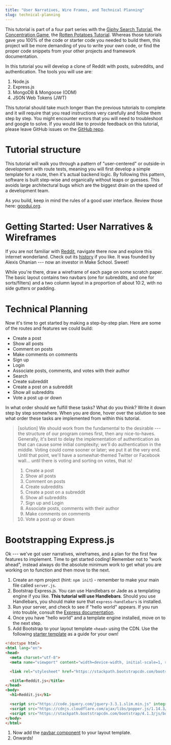 ```yaml
---
title: "User Narratives, Wire Frames, and Technical Planning"
slug: technical-planning
---
```


This tutorial is part of a four part series with the [Giphy Search Tutorial](https://www.makeschool.com/online-courses/tutorials/giphy-search-app-with-node-js/your-node-environment), the [Concentration Game](https://www.makeschool.com/online-courses/tutorials/javascript-concentration-game/javascript-game-tutorial-intro), the [Rotten Potatoes Tutorial](https://www.makeschool.com/online-courses/tutorials/rotten-potatoes-movie-reviews-with-express-js/bootstrap-an-express-project). Whereas those tutorials gave you 100% of the code or starter code you needed to build them, this project will be more demanding of you to write your own code, or find the proper code snippets from your other projects and framework documentation.

In this tutorial you will develop a clone of Reddit with posts, subreddits, and authentication. The tools you will use are:

1. Node.js
1. Express.js
1. MongoDB & Mongoose (ODM)
1. JSON Web Tokens (JWT)

This tutorial should take much longer than the previous tutorials to complete and it will require that you read instructions very carefully and follow them step by step. You might encounter errors that you will need to troubleshoot and google to solve. If you would like to provide feedback on this tutorial, please leave GitHub issues on the [GitHub repo](https://github.com/MakeSchool-Tutorials/Node-Reddit-Clone).

# Tutorial structure

This tutorial will walk you through a pattern of "user-centered" or outside-in development with route tests, meaning you will first develop a simple template for a route, then it's actual backend logic. By following this pattern, software is built step-wise and organically without leaps or guesses. This avoids large architectural bugs which are the biggest drain on the speed of a development team.

As you build, keep in mind the rules of a good user interface. Review those here: [goodui.org](http://goodui.org/).

# Getting Started: User Narratives & Wireframes

If you are not familiar with [Reddit](https://www.reddit.com/), navigate there now and explore this internet wonderland. Check out its [history](https://en.wikipedia.org/wiki/Reddit#History) if you like. It was founded by Alexis Ohanian --- now an investor in Make School. Sweet!

While you're there, draw a wireframe of each page on some scratch paper. The basic layout contains two navbars (one for subreddits, and one for sorts/filters) and  a two column layout in a proportion of about 10:2, with no side gutters or padding.

# Technical Planning

Now it's time to get started by making a step-by-step plan. Here are some of the routes and features we could build:

* Create a post
* Show all posts
* Comment on posts
* Make comments on comments
* Sign up
* Login
* Associate posts, comments, and votes with their author
* Search
* Create subreddit
* Create a post on a subreddit
* Show all subreddits
* Vote a post up or down

In what order should we fulfill these tasks? What do you think? Write it down step by step somewhere. When you are done, hover over the solution to see what order these tasks are implemented from within this tutorial.

>[solution]
> We should work from the fundamental to the desirable --- the structure of our program comes first, then any nice-to-haves. Generally, it's best to delay the implementation of authentication as that can cause some initial complexity; we'll do authentication in the middle. Voting could come sooner or later; we put it at the very end. Until that point, we'll have a somewhat-themed Twitter or Facebook wall... until there is voting and sorting on votes, that is!
>
> 1. Create a post
> 1. Show all posts
> 1. Comment on posts
> 1. Create subreddits
> 1. Create a post on a subreddit
> 1. Show all subreddits
> 1. Sign up and Login
> 1. Associate posts, comments with their author
> 1. Make comments on comments
> 1. Vote a post up or down

# Bootstrapping Express.js

Ok --- we've got user narratives, wireframes, and a plan for the first few features to implement. Time to get started coding! Remember not to "work ahead", instead always do the absolute minimum work to get what you are working on to function and then move to the next.

1. Create an npm project (hint: `npm init`) - remember to make your main file called `server.js`.
1. Bootstrap Express.js. You can use Handlebars or Jade as a templating engine if you like. **This tutorial will use Handlebars**. Should you use Handlebars, you should make sure that `express-handlebars` is installed.
1. Run your server, and check to see if "hello world" appears. If you run into trouble, consult the [Express documentation](https://expressjs.com/en/starter/hello-world.html).
1. Once you have "hello world" and a template engine installed, move on to the next step.
1. Add Bootstrap to your layout template `<head>` using the CDN. Use the following [starter template](https://getbootstrap.com/docs/4.1/getting-started/introduction/#starter-template) as a guide for your own!

  ```html
<!doctype html>
<html lang="en">
  <head>
    <meta charset="utf-8">
    <meta name="viewport" content="width=device-width, initial-scale=1, shrink-to-fit=no">

    <link rel="stylesheet" href="https://stackpath.bootstrapcdn.com/bootstrap/4.1.3/css/bootstrap.min.css" integrity="sha384-MCw98/SFnGE8fJT3GXwEOngsV7Zt27NXFoaoApmYm81iuXoPkFOJwJ8ERdknLPMO" crossorigin="anonymous">

    <title>Reddit.js</title>
  </head>
  <body>
    <h1>Reddit.js</h1>

    <script src="https://code.jquery.com/jquery-3.3.1.slim.min.js" integrity="sha384-q8i/X+965DzO0rT7abK41JStQIAqVgRVzpbzo5smXKp4YfRvH+8abtTE1Pi6jizo" crossorigin="anonymous"></script>
    <script src="https://cdnjs.cloudflare.com/ajax/libs/popper.js/1.14.3/umd/popper.min.js" integrity="sha384-ZMP7rVo3mIykV+2+9J3UJ46jBk0WLaUAdn689aCwoqbBJiSnjAK/l8WvCWPIPm49" crossorigin="anonymous"></script>
    <script src="https://stackpath.bootstrapcdn.com/bootstrap/4.1.3/js/bootstrap.min.js" integrity="sha384-ChfqqxuZUCnJSK3+MXmPNIyE6ZbWh2IMqE241rYiqJxyMiZ6OW/JmZQ5stwEULTy" crossorigin="anonymous"></script>
  </body>
</html>
```

1. Now add the [navbar component](https://getbootstrap.com/docs/4.1/components/navbar/) to your layout template.
1. Onwards!
